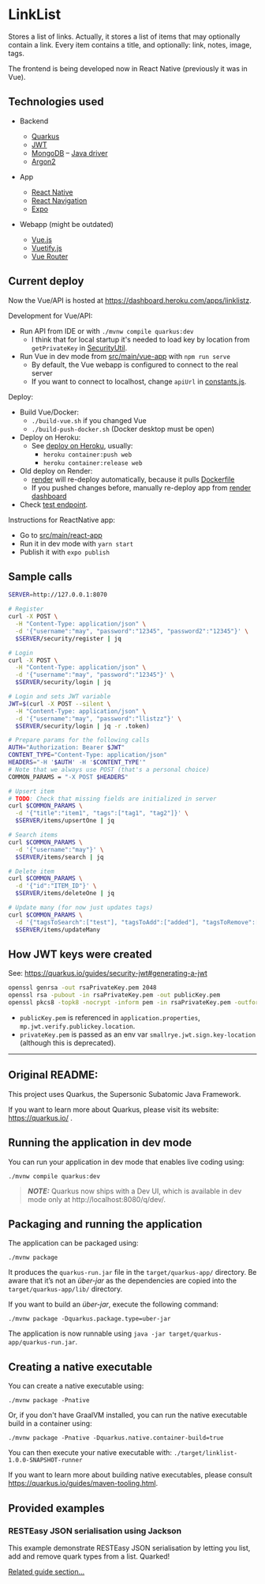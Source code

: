 # LinkList

Stores a list of links.
Actually, it stores a list of items that may optionally contain a link.
Every item contains a title, and optionally: link, notes, image, tags.

The frontend is being developed now in React Native (previously it was in Vue).

## Technologies used

- Backend
  - [Quarkus](https://quarkus.io)
  - [JWT](https://quarkus.io/guides/security-jwt)
  - [MongoDB](https://www.mongodb.com) – [Java driver](https://mongodb.github.io/mongo-java-driver/4.1/driver/getting-started/quick-start/)
  - [Argon2](https://github.com/phxql/argon2-jvm)

- App
  - [React Native](https://reactnative.dev)
  - [React Navigation](https://reactnavigation.org)
  - [Expo](https://expo.dev)

- Webapp (might be outdated)
  - [Vue.js](https://vuejs.org)
  - [Vuetify.js](https://vuetifyjs.com)
  - [Vue Router](https://router.vuejs.org/)

## Current deploy

Now the Vue/API is hosted at https://dashboard.heroku.com/apps/linklistz.

Development for Vue/API:
- Run API from IDE or with `./mvnw compile quarkus:dev`
  - I think that for local startup it's needed to load key by location from `getPrivateKey` in [SecurityUtil](./src/main/java/com/codethen/linklist/util/SecurityUtil.java). 
- Run Vue in dev mode from [src/main/vue-app](src/main/vue-app) with `npm run serve`
  - By default, the Vue webapp is configured to connect to the real server
  - If you want to connect to localhost, change `apiUrl` in [constants.js](src/main/vue-app/src/constants.js).

Deploy:
- Build Vue/Docker:
  - `./build-vue.sh` if you changed Vue
  - `./build-push-docker.sh` (Docker desktop must be open)
- Deploy on Heroku:
  - See [deploy on Heroku](https://devcenter.heroku.com/articles/container-registry-and-runtime#getting-started), usually:
    - `heroku container:push web`
    - `heroku container:release web`
- Old deploy on Render:
  - [render](https://render.com) will re-deploy automatically, because it pulls [Dockerfile](Dockerfile)
  - If you pushed changes before, manually re-deploy app from [render dashboard](https://dashboard.render.com)
- Check [test endpoint](https://linklistz.herokuapp.com/test/message).

Instructions for ReactNative app:
- Go to [src/main/react-app](src/main/react-app)
- Run it in dev mode with `yarn start`
- Publish it with `expo publish`

## Sample calls

```bash
SERVER=http://127.0.0.1:8070

# Register
curl -X POST \
  -H "Content-Type: application/json" \
  -d '{"username":"may", "password":"12345", "password2":"12345"}' \
  $SERVER/security/register | jq

# Login
curl -X POST \
  -H "Content-Type: application/json" \
  -d '{"username":"may", "password":"12345"}' \
  $SERVER/security/login | jq

# Login and sets JWT variable
JWT=$(curl -X POST --silent \
  -H "Content-Type: application/json" \
  -d '{"username":"may", "password":"llistzz"}' \
  $SERVER/security/login | jq -r .token)

# Prepare params for the following calls
AUTH="Authorization: Bearer $JWT"
CONTENT_TYPE="Content-Type: application/json"
HEADERS="-H '$AUTH' -H '$CONTENT_TYPE'"
# Note that we always use POST (that's a personal choice)
COMMON_PARAMS = "-X POST $HEADERS"

# Upsert item
# TODO: Check that missing fields are initialized in server
curl $COMMON_PARAMS \
  -d '{"title":"item1", "tags":["tag1", "tag2"]}' \
  $SERVER/items/upsertOne | jq

# Search items
curl $COMMON_PARAMS \
  -d '{"username":"may"}' \
  $SERVER/items/search | jq

# Delete item
curl $COMMON_PARAMS \
  -d '{"id":"ITEM_ID"}' \
  $SERVER/items/deleteOne | jq

# Update many (for now just updates tags)
curl $COMMON_PARAMS \
  -d '{"tagsToSearch":["test"], "tagsToAdd":["added"], "tagsToRemove":[]}' \
  $SERVER/items/updateMany
```


## How JWT keys were created

See: https://quarkus.io/guides/security-jwt#generating-a-jwt

```bash
openssl genrsa -out rsaPrivateKey.pem 2048
openssl rsa -pubout -in rsaPrivateKey.pem -out publicKey.pem
openssl pkcs8 -topk8 -nocrypt -inform pem -in rsaPrivateKey.pem -outform pem -out privateKey.pem
```

- `publicKey.pem` is referenced in `application.properties`, `mp.jwt.verify.publickey.location`.
- `privateKey.pem` is passed as an env var `smallrye.jwt.sign.key-location` (although this is deprecated).  

---

## Original README:

This project uses Quarkus, the Supersonic Subatomic Java Framework.

If you want to learn more about Quarkus, please visit its website: https://quarkus.io/ .

## Running the application in dev mode

You can run your application in dev mode that enables live coding using:
```shell script
./mvnw compile quarkus:dev
```

> **_NOTE:_**  Quarkus now ships with a Dev UI, which is available in dev mode only at http://localhost:8080/q/dev/.

## Packaging and running the application

The application can be packaged using:
```shell script
./mvnw package
```
It produces the `quarkus-run.jar` file in the `target/quarkus-app/` directory.
Be aware that it’s not an _über-jar_ as the dependencies are copied into the `target/quarkus-app/lib/` directory.

If you want to build an _über-jar_, execute the following command:
```shell script
./mvnw package -Dquarkus.package.type=uber-jar
```

The application is now runnable using `java -jar target/quarkus-app/quarkus-run.jar`.

## Creating a native executable

You can create a native executable using: 
```shell script
./mvnw package -Pnative
```

Or, if you don't have GraalVM installed, you can run the native executable build in a container using: 
```shell script
./mvnw package -Pnative -Dquarkus.native.container-build=true
```

You can then execute your native executable with: `./target/linklist-1.0.0-SNAPSHOT-runner`

If you want to learn more about building native executables, please consult https://quarkus.io/guides/maven-tooling.html.

## Provided examples

### RESTEasy JSON serialisation using Jackson

This example demonstrate RESTEasy JSON serialisation by letting you list, add and remove quark types from a list. Quarked!

[Related guide section...](https://quarkus.io/guides/rest-json#creating-your-first-json-rest-service)

